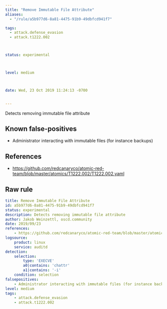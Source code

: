 ```yaml
---
title: "Remove Immutable File Attribute"
aliases:
  - "/rule/a5b977d6-8a81-4475-91b9-49dbfcd941f7"

tags:
  - attack.defense_evasion
  - attack.t1222.002



status: experimental



level: medium



date: Wed, 23 Oct 2019 11:24:13 -0700


---
```


Detects removing immutable file attribute

<!--more-->


## Known false-positives

* Administrator interacting with immutable files (for instance backups)



## References

* https://github.com/redcanaryco/atomic-red-team/blob/master/atomics/T1222.002/T1222.002.yaml


## Raw rule
```yaml
title: Remove Immutable File Attribute
id: a5b977d6-8a81-4475-91b9-49dbfcd941f7
status: experimental
description: Detects removing immutable file attribute
author: Jakob Weinzettl, oscd.community
date: 2019/09/23
references:
    - https://github.com/redcanaryco/atomic-red-team/blob/master/atomics/T1222.002/T1222.002.yaml
logsource:
    product: linux
    service: auditd
detection:
    selection:
        type: 'EXECVE'
        a0|contains: 'chattr'
        a1|contains: '-i'
    condition: selection
falsepositives:
    - Administrator interacting with immutable files (for instance backups)
level: medium
tags:
    - attack.defense_evasion
    - attack.t1222.002
```
